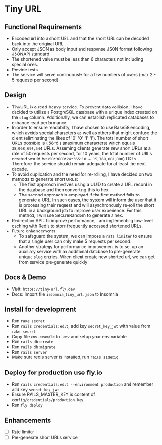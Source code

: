 # Tiny URL

## Functional Requirements
- Encoded url into a short URL and that the short URL can be decoded back into the original URL
- Only accept JSON as body input and response JSON format following JSONAPI standard
- The shortened value must be less than 6 characters not including special ones.
- Provide tests
- The service will serve continuously for a few numbers of users (max 2 - 5 requests per second)

## Design
- TinyURL is a read-heavy service. To prevent data collision, I have decided to utilize a PostgreSQL database with a unique index created on the `slug` column. Additionally, we can establish replicated databases to enhance read performance.
- In order to ensure readability, I have chosen to use Base58 encoding, which avoids special characters as well as others that might confuse the client (eliminating the likes of '0' 'O' 'I' 'l'). The total number of short URLs possible is ( 58^6 ) (maximum characters) which equals `38,068,692,544` URLs. Assuming clients generate new short URLs at a rate of 50 requests per second, for 10 years, the total number of URLs created would be (`50*3600*24*365*10 = 15,768,000,000`) URLs. Therefore, the service should remain adequate for at least the next decade.
- To avoid duplication and the need for re-rolling, I have decided on two methods to generate short URLs:
    - The first approach involves using a UUID to create a URL record in the database and then converting this to hex.
    - The second approach is employed if the first method fails to generate a URL. In such cases, the system will inform the user that it is processing their request and will asynchronously re-roll the short URL in a background job to improve user experience. For this method, I will use SecureRandom to generate a hex.
- Redirection API: To improve performance, I am implementing low-level caching with Redis to store frequently accessed shortened URLs.
- Future enhancements:
    - To safeguard the system, we can impose a `rate limiter` to ensure that a single user can only make 5 requests per second.
    - Another strategy for performance improvement is to set up an auxiliary service with an additional database to pre-generate unique `slug` entries. When client create new shorted url, we can get from service pre-generate quickly

## Docs & Demo
- Visit: `https://tiny-url.fly.dev`
- Docs: Import file `insomnia_tiny_url.json` to Insomnia

## Install for development
- Run `rake secret`
- Run `rails credentials:edit`, add key `secret_key_jwt` with value from `rake secret`
- Copy file `env.example` to `.env` and setup your env variable
- Run `rails db:create`
- Run `rails db:migrate`
- Run `rails server`
- Make sure redis server is installed, run `rails sidekiq`

## Deploy for production use fly.io
- Run `rails credentials:edit --environment production` and remember add key `secret_key_jwt`
- Ensure RAILS_MASTER_KEY is content of `config/credentials/production.key`
- Run `fly deploy`

## Enhancements
- [ ] Rate limiter
- [ ] Pre-generate short URLs service
